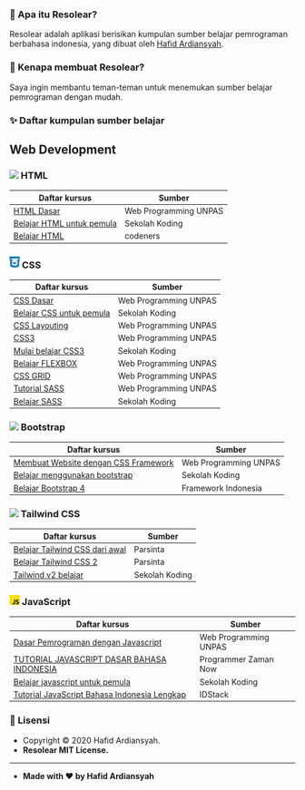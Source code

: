 ### 🤔 Apa itu Resolear?

Resolear adalah aplikasi berisikan kumpulan sumber belajar pemrograman berbahasa indonesia, yang dibuat oleh <a href="https://github.com/hafidardiansyah"> Hafid Ardiansyah</a>.

### 🎉 Kenapa membuat Resolear?

Saya ingin membantu teman-teman untuk menemukan sumber belajar pemrograman dengan mudah.

### ✨ Daftar kumpulan sumber belajar

## Web Development

### <img src="https://www.vectorlogo.zone/logos/w3_html5/w3_html5-icon.svg" width="18"> HTML

| Daftar kursus | Sumber |
| ------------- |-------------|
| [HTML Dasar](https://www.youtube.com/watch?v=NBZ9Ro6UKV8&list=PLFIM0718LjIVuONHysfOK0ZtiqUWvrx4F) | Web Programming UNPAS |
| [Belajar HTML untuk pemula](https://www.youtube.com/watch?v=kr4882GSwpA&list=PLCZlgfAG0GXC9ojTmU95BRefbJoi4clY-) | Sekolah Koding |
| [Belajar HTML](https://www.youtube.com/watch?v=uSb9c6QelSc&list=PLSv5rWbwie71s8EE1QpuEi0Liqdi523BX) | codeners |

###  <img src="assets/images/css.png" width="18"> CSS

| Daftar kursus | Sumber |
| ------------- |-------------|
| [CSS Dasar](https://www.youtube.com/watch?v=CleFk3BZB3g&list=PLFIM0718LjIUBrbm6Gdh6k7ZUvPIAZm7p) | Web Programming UNPAS |
| [Belajar CSS untuk pemula](https://www.youtube.com/watch?v=rbTEOOucUOs&list=PLCZlgfAG0GXAvVZ1Wb1D7HVAPNJGk4f-G) | Sekolah Koding |
| [CSS Layouting](https://www.youtube.com/watch?v=Phn2eN6j0pg&list=PLFIM0718LjIUu4Ju9GUL5zpLcuq08TKYr) | Web Programming UNPAS |
| [CSS3](https://www.youtube.com/watch?v=J0a6YUUAsd4&list=PLFIM0718LjIVCmrSWbZPKCccCkfFw-Naa) | Web Programming UNPAS |
| [Mulai belajar CSS3](https://www.youtube.com/watch?v=Y7zn7zhAIi8&list=PLCZlgfAG0GXAcU8NqgbY065mo9Sho-5Tc) | Sekolah Koding |
| [Belajar FLEXBOX](https://www.youtube.com/watch?v=-J372iDFU8Y&list=PLFIM0718LjIU1lWlM34j6E9fMlrrSGZ1k) | Web Programming UNPAS |
| [CSS GRID](https://www.youtube.com/watch?v=qCMLP6GtyBc&list=PLFIM0718LjIXmbwX0dEsoRVX-PC16vmuw) | Web Programming UNPAS |
| [Tutorial SASS](https://www.youtube.com/watch?v=XZXBqpGU8n4&list=PLFIM0718LjIUqemgG97MAOK0J_berlQM5) | Web Programming UNPAS |
| [Belajar SASS](https://www.youtube.com/watch?v=SFlK2tzBmcQ&list=PLCZlgfAG0GXBIi8ZDcuN658AzNAzFN0Kv) | Sekolah Koding |
<!-- * Add grid flex sass -->

### <img src="https://www.vectorlogo.zone/logos/getbootstrap/getbootstrap-icon.svg" width="18"> Bootstrap 

| Daftar kursus | Sumber |
| ------------- |-------------|
| [Membuat Website dengan CSS Framework](https://www.youtube.com/watch?v=NNW7Tg8CgAQ&list=PLFIM0718LjIVWpIhlNA_sU-4ZWvN4uSmb) | Web Programming UNPAS |
| [Belajar menggunakan bootstrap](https://www.youtube.com/watch?v=0cJDRnAufmY&list=PLCZlgfAG0GXC5wPjJGj1LvFaVK2cbN2GQ) | Sekolah Koding |
| [Belajar Bootstrap 4](https://www.youtube.com/watch?v=tvVO6Lnk5J0&list=PLce3Eyp7oY9-o3JavSawkXcazJSYx7KAf) | Framework Indonesia |

### <img src="https://www.vectorlogo.zone/logos/tailwindcss/tailwindcss-icon.svg" width="18"> Tailwind CSS 

| Daftar kursus | Sumber |
| ------------- |-------------|
| [Belajar Tailwind CSS dari awal](https://www.youtube.com/watch?v=BgrFaioSgOs&list=PLRKMmwY3-5MzDRgC8eOLBKeA-ur_oRV5r) | Parsinta |
| [Belajar Tailwind CSS 2](https://www.youtube.com/watch?v=zyM8JLrVSYc&list=PLRKMmwY3-5MwRmXsFmLXqcIZytzKdOScA) | Parsinta |
| [Tailwind v2 belajar](https://www.youtube.com/watch?v=rqdR9wbW71Y&list=PLCZlgfAG0GXC3A8LuUzbbWVWKD-CX5C3_) | Sekolah Koding |

### <img src="assets/images/js.png" width="18"> JavaScript 
| Daftar kursus | Sumber |
| ------------- |-------------|
| [Dasar Pemrograman dengan Javascript](https://www.youtube.com/watch?v=RUTV_5m4VeI&list=PLFIM0718LjIWXagluzROrA-iBY9eeUt4w) | Web Programming UNPAS |
| [TUTORIAL JAVASCRIPT DASAR BAHASA INDONESIA](https://www.youtube.com/watch?v=SDROba_M42g) | Programmer Zaman Now |
| [Belajar javascript untuk pemula](https://www.youtube.com/watch?v=ttYTx_wGcQY&list=PLCZlgfAG0GXAiH1acKFPx8EtpJAq44gjP) | Sekolah Koding |
| [Tutorial JavaScript Bahasa Indonesia Lengkap](https://www.youtube.com/watch?v=To1O7QFe-2E&list=PL1aMeb5UP_PGc_FLQa9iD5KkFB9L2cXqF) | IDStack |


### 📝 Lisensi

- Copyright © 2020 Hafid Ardiansyah.
- **Resolear MIT License.**

---

- **Made with ❤️ by Hafid Ardiansyah**
